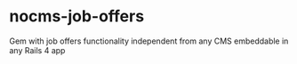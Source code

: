 nocms-job-offers
============

Gem with job offers functionality independent from any CMS embeddable in any Rails 4 app
